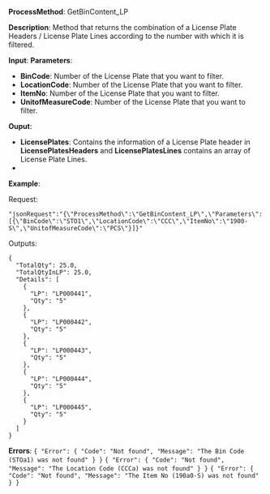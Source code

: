 **ProcessMethod**: GetBinContent_LP

**Description**:
Method that returns the combination of a License Plate Headers / License Plate Lines according to the number with which it is filtered.

**Input**:
**Parameters**: 
-	**BinCode**: Number of the License Plate that you want to filter.
-	**LocationCode**: Number of the License Plate that you want to filter.
-	**ItemNo**: Number of the License Plate that you want to filter.
-	**UnitofMeasureCode**: Number of the License Plate that you want to filter.

**Ouput**: 
-	**LicensePlates**: Contains the information of a License Plate header in **LicensePlatesHeaders** and **LicensePlatesLines** contains an array of License Plate Lines.
-	
**Example**:

Request:

`"jsonRequest":"{\"ProcessMethod\":\"GetBinContent_LP\",\"Parameters\":[{\"BinCode\":\"STO1\",\"LocationCode\":\"CCC\",\"ItemNo\":\"1900-S\",\"UnitofMeasureCode\":\"PCS\"}]}"`

Outputs:


```
{
  "TotalQty": 25.0,
  "TotalQtyInLP": 25.0,
  "Details": [
    {
      "LP": "LP000441",
      "Qty": "5"
    },
    {
      "LP": "LP000442",
      "Qty": "5"
    },
    {
      "LP": "LP000443",
      "Qty": "5"
    },
    {
      "LP": "LP000444",
      "Qty": "5"
    },
    {
      "LP": "LP000445",
      "Qty": "5"
    }
  ]
}
```
**Errors**:
`{
  "Error": {
    "Code": "Not found",
    "Message": "The Bin Code (STOa1) was not found"
  }
}`
`{
  "Error": {
    "Code": "Not found",
    "Message": "The Location Code (CCCa) was not found"
  }
}`
`{
  "Error": {
    "Code": "Not found",
    "Message": "The Item No (190a0-S) was not found"
  }
}`


